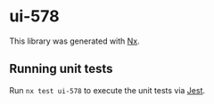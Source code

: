 # ui-578

This library was generated with [Nx](https://nx.dev).

## Running unit tests

Run `nx test ui-578` to execute the unit tests via [Jest](https://jestjs.io).
